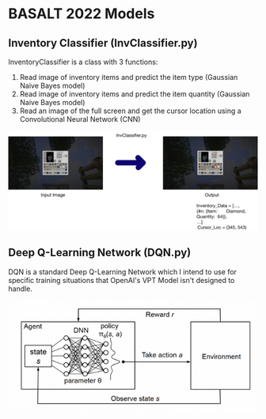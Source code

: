 # BASALT 2022 Models

## Inventory Classifier (InvClassifier.py)

InventoryClassifier is a class with 3 functions: 
1. Read image of inventory items and predict the item type (Gaussian Naive Bayes model)
2. Read image of inventory items and predict the item quantity (Gaussian Naive Bayes model)
3. Read an image of the full screen and get the cursor location using a Convolutional Neural Network (CNN)

[![Inventory Classifier](https://github.com/chaseabrown/BASALT2022/blob/master/assets/github-images/InvClassifier%20Diagram.jpeg)](https://github.com/chaseabrown/BASALT2022/blob/master/models/InvClassifier.py)

## Deep Q-Learning Network (DQN.py)

DQN is a standard Deep Q-Learning Network which I intend to use for specific training situations that OpenAI's VPT Model isn't designed to handle.

[![Inventory Classifier](https://github.com/chaseabrown/BASALT2022/blob/master/assets/github-images/DQN%20Diagram.png)](https://github.com/chaseabrown/BASALT2022/blob/master/models/DQN.py)

